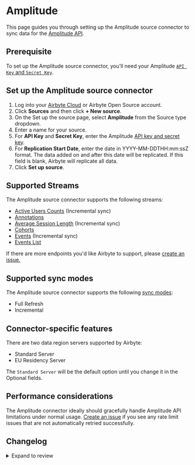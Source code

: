 # Amplitude

This page guides you through setting up the Amplitude source connector to sync data for the [Amplitude API](https://www.docs.developers.amplitude.com/analytics/apis/http-v2-api/).

## Prerequisite

To set up the Amplitude source connector, you'll need your Amplitude [`API Key` and `Secret Key`](https://help.amplitude.com/hc/en-us/articles/360058073772-Create-and-manage-organizations-and-projects#view-and-edit-your-project-information).

## Set up the Amplitude source connector

1. Log into your [Airbyte Cloud](https://cloud.airbyte.com/workspaces) or Airbyte Open Source account.
2. Click **Sources** and then click **+ New source**.
3. On the Set up the source page, select **Amplitude** from the Source type dropdown.
4. Enter a name for your source.
5. For **API Key** and **Secret Key**, enter the Amplitude [API key and secret key](https://help.amplitude.com/hc/en-us/articles/360058073772-Create-and-manage-organizations-and-projects#view-and-edit-your-project-information).
6. For **Replication Start Date**, enter the date in YYYY-MM-DDTHH:mm:ssZ format. The data added on and after this date will be replicated. If this field is blank, Airbyte will replicate all data.
7. Click **Set up source**.

## Supported Streams

The Amplitude source connector supports the following streams:

- [Active Users Counts](https://www.docs.developers.amplitude.com/analytics/apis/dashboard-rest-api/#get-active-and-new-user-counts) \(Incremental sync\)
- [Annotations](https://www.docs.developers.amplitude.com/analytics/apis/chart-annotations-api/#get-all-chart-annotations)
- [Average Session Length](https://www.docs.developers.amplitude.com/analytics/apis/dashboard-rest-api/#get-average-session-length) \(Incremental sync\)
- [Cohorts](https://www.docs.developers.amplitude.com/analytics/apis/behavioral-cohorts-api/#get-all-cohorts-response)
- [Events](https://www.docs.developers.amplitude.com/analytics/apis/export-api/#response-schema) \(Incremental sync\)
- [Events List](https://amplitude.com/docs/apis/analytics/dashboard-rest#get-events-list)

If there are more endpoints you'd like Airbyte to support, please [create an issue.](https://github.com/airbytehq/airbyte/issues/new/choose)

<!-- env:oss -->

## Supported sync modes

The Amplitude source connector supports the following [sync modes](https://docs.airbyte.com/cloud/core-concepts#connection-sync-modes):

- Full Refresh
- Incremental

## Connector-specific features

There are two data region servers supported by Airbyte:

- Standard Server
- EU Residency Server

The `Standard Server` will be the default option until you change it in the Optional fields.

## Performance considerations

The Amplitude connector ideally should gracefully handle Amplitude API limitations under normal usage. [Create an issue](https://github.com/airbytehq/airbyte/issues/new/choose) if you see any rate limit issues that are not automatically retried successfully.

## Changelog

<details>
  <summary>Expand to review</summary>

| Version    | Date       | Pull Request                                             | Subject                                                                                                                                                                |
|:-----------|:-----------| :------------------------------------------------------- |:-----------------------------------------------------------------------------------------------------------------------------------------------------------------------|
| 0.7.18 | 2025-06-28 | [62135](https://github.com/airbytehq/airbyte/pull/62135) | Update dependencies |
| 0.7.17 | 2025-06-21 | [61897](https://github.com/airbytehq/airbyte/pull/61897) | Update dependencies |
| 0.7.16 | 2025-06-15 | [60600](https://github.com/airbytehq/airbyte/pull/60600) | Update dependencies |
| 0.7.15 | 2025-05-23 | [60887](https://github.com/airbytehq/airbyte/pull/60887) | Fix cohorts extractor field_path |
| 0.7.14 | 2025-05-10 | [59808](https://github.com/airbytehq/airbyte/pull/59808) | Update dependencies |
| 0.7.13 | 2025-05-03 | [59369](https://github.com/airbytehq/airbyte/pull/59369) | Update dependencies |
| 0.7.12 | 2025-04-26 | [58709](https://github.com/airbytehq/airbyte/pull/58709) | Update dependencies |
| 0.7.11 | 2025-04-19 | [58264](https://github.com/airbytehq/airbyte/pull/58264) | Update dependencies |
| 0.7.10 | 2025-04-12 | [57605](https://github.com/airbytehq/airbyte/pull/57605) | Update dependencies |
| 0.7.9 | 2025-04-05 | [57173](https://github.com/airbytehq/airbyte/pull/57173) | Update dependencies |
| 0.7.8 | 2025-03-29 | [56591](https://github.com/airbytehq/airbyte/pull/56591) | Update dependencies |
| 0.7.7 | 2025-03-22 | [56132](https://github.com/airbytehq/airbyte/pull/56132) | Update dependencies |
| 0.7.6 | 2025-03-08 | [55359](https://github.com/airbytehq/airbyte/pull/55359) | Update dependencies |
| 0.7.5 | 2025-03-01 | [54883](https://github.com/airbytehq/airbyte/pull/54883) | Update dependencies |
| 0.7.4 | 2025-02-22 | [54247](https://github.com/airbytehq/airbyte/pull/54247) | Update dependencies |
| 0.7.3 | 2025-02-15 | [52939](https://github.com/airbytehq/airbyte/pull/52939) | Update dependencies |
| 0.7.2 | 2025-02-13 | [53655](https://github.com/airbytehq/airbyte/pull/53655) | Fix CDK breaking change |
| 0.7.1 | 2025-01-25 | [52213](https://github.com/airbytehq/airbyte/pull/52213) | Update dependencies |
| 0.7.0 | 2025-01-24 | [52144](https://github.com/airbytehq/airbyte/pull/52144) | Promoting release candidate 0.7.0-rc.1 to a main version. |
| 0.7.0-rc.1 | 2025-01-17 | [51601](https://github.com/airbytehq/airbyte/pull/51601) | Migrates to manifest-only                                                                                                                                              |
| 0.6.19     | 2025-01-18 | [51723](https://github.com/airbytehq/airbyte/pull/51723) | Update dependencies                                                                                                                                                    |
| 0.6.18     | 2025-01-11 | [51288](https://github.com/airbytehq/airbyte/pull/51288) | Update dependencies                                                                                                                                                    |
| 0.6.17     | 2025-01-04 | [50906](https://github.com/airbytehq/airbyte/pull/50906) | Update dependencies                                                                                                                                                    |
| 0.6.16     | 2024-12-28 | [50486](https://github.com/airbytehq/airbyte/pull/50486) | Update dependencies                                                                                                                                                    |
| 0.6.15     | 2024-12-21 | [50150](https://github.com/airbytehq/airbyte/pull/50150) | Update dependencies                                                                                                                                                    |
| 0.6.14     | 2024-12-14 | [49017](https://github.com/airbytehq/airbyte/pull/49017) | Starting with this version, the Docker image is now rootless. Please note that this and future versions will not be compatible with Airbyte versions earlier than 0.64 |
| 0.6.13     | 2024-10-29 | [47097](https://github.com/airbytehq/airbyte/pull/47097) | Update dependencies                                                                                                                                                    |
| 0.6.12     | 2024-10-12 | [46771](https://github.com/airbytehq/airbyte/pull/46771) | Update dependencies                                                                                                                                                    |
| 0.6.11     | 2024-10-11 | [46736](https://github.com/airbytehq/airbyte/pull/46736) | Added possibility to toggle groupping by `Country` for `Active Users` stream                                                                                           |
| 0.6.10     | 2024-10-05 | [46489](https://github.com/airbytehq/airbyte/pull/46489) | Update dependencies                                                                                                                                                    |
| 0.6.9      | 2024-09-28 | [46121](https://github.com/airbytehq/airbyte/pull/46121) | Update dependencies                                                                                                                                                    |
| 0.6.8      | 2024-09-21 | [45732](https://github.com/airbytehq/airbyte/pull/45732) | Update dependencies                                                                                                                                                    |
| 0.6.7      | 2024-09-14 | [45501](https://github.com/airbytehq/airbyte/pull/45501) | Update dependencies                                                                                                                                                    |
| 0.6.6      | 2024-09-07 | [45318](https://github.com/airbytehq/airbyte/pull/45318) | Update dependencies                                                                                                                                                    |
| 0.6.5      | 2024-08-31 | [45047](https://github.com/airbytehq/airbyte/pull/45047) | Update dependencies                                                                                                                                                    |
| 0.6.4      | 2024-08-24 | [44709](https://github.com/airbytehq/airbyte/pull/44709) | Update dependencies                                                                                                                                                    |
| 0.6.3      | 2024-08-17 | [44250](https://github.com/airbytehq/airbyte/pull/44250) | Update dependencies                                                                                                                                                    |
| 0.6.2      | 2024-08-12 | [43876](https://github.com/airbytehq/airbyte/pull/43876) | Update dependencies                                                                                                                                                    |
| 0.6.1      | 2024-08-10 | [43473](https://github.com/airbytehq/airbyte/pull/43473) | Update dependencies                                                                                                                                                    |
| 0.6.0      | 2024-08-08 | [43400](https://github.com/airbytehq/airbyte/pull/43400) | Add Events List Stream                                                                                                                                                 |
| 0.5.1      | 2024-08-03 | [43267](https://github.com/airbytehq/airbyte/pull/43267) | Update dependencies                                                                                                                                                    |
| 0.5.0      | 2024-08-01 | [42565](https://github.com/airbytehq/airbyte/pull/42565) | Migrate to CDK v4.0.2                                                                                                                                                  |
| 0.4.2      | 2024-07-27 | [42618](https://github.com/airbytehq/airbyte/pull/42618) | Update dependencies                                                                                                                                                    |
| 0.4.1      | 2024-07-20 | [42302](https://github.com/airbytehq/airbyte/pull/42302) | Update dependencies                                                                                                                                                    |
| 0.4.0      | 2024-07-17 | [42074](https://github.com/airbytehq/airbyte/pull/42074) | Migrate to CDK v1.8.0                                                                                                                                                  |
| 0.3.18     | 2024-07-13 | [41767](https://github.com/airbytehq/airbyte/pull/41767) | Update dependencies                                                                                                                                                    |
| 0.3.17     | 2024-07-10 | [41537](https://github.com/airbytehq/airbyte/pull/41537) | Update dependencies                                                                                                                                                    |
| 0.3.16     | 2024-07-09 | [41097](https://github.com/airbytehq/airbyte/pull/41097) | Update dependencies                                                                                                                                                    |
| 0.3.15     | 2024-07-06 | [40982](https://github.com/airbytehq/airbyte/pull/40982) | Update dependencies                                                                                                                                                    |
| 0.3.14     | 2024-06-25 | [40407](https://github.com/airbytehq/airbyte/pull/40407) | Update dependencies                                                                                                                                                    |
| 0.3.13     | 2024-06-22 | [40108](https://github.com/airbytehq/airbyte/pull/40108) | Update dependencies                                                                                                                                                    |
| 0.3.12     | 2024-06-06 | [39103](https://github.com/airbytehq/airbyte/pull/39103) | Use `CheckpointMixin` for state management                                                                                                                             |
| 0.3.11     | 2024-06-04 | [38988](https://github.com/airbytehq/airbyte/pull/38988) | [autopull] Upgrade base image to v1.2.1                                                                                                                                |
| 0.3.10     | 2024-04-19 | [36631](https://github.com/airbytehq/airbyte/pull/36631) | Updating to 0.80.0 CDK                                                                                                                                                 |
| 0.3.9      | 2024-04-12 | [36631](https://github.com/airbytehq/airbyte/pull/36631) | schema descriptions                                                                                                                                                    |
| 0.3.8      | 2024-03-12 | [35987](https://github.com/airbytehq/airbyte/pull/35987) | Unpin CDK version                                                                                                                                                      |
| 0.3.7      | 2024-02-12 | [35162](https://github.com/airbytehq/airbyte/pull/35162) | Manage dependencies with Poetry.                                                                                                                                       |
| 0.3.6      | 2023-10-23 | [31702](https://github.com/airbytehq/airbyte/pull/31702) | Base image migration: remove Dockerfile and use the python-connector-base image                                                                                        |
| 0.3.5      | 2023-09-28 | [30846](https://github.com/airbytehq/airbyte/pull/30846) | Add support of multiple cursor date formats                                                                                                                            |
| 0.3.4      | 2023-09-28 | [30831](https://github.com/airbytehq/airbyte/pull/30831) | Add user friendly error description on 403 error                                                                                                                       |
| 0.3.3      | 2023-09-21 | [30652](https://github.com/airbytehq/airbyte/pull/30652) | Update spec: declare `start_date` type as `date-time`                                                                                                                  |
| 0.3.2      | 2023-09-18 | [30525](https://github.com/airbytehq/airbyte/pull/30525) | Fix `KeyError` while getting `data_region` from config                                                                                                                 |
| 0.3.1      | 2023-09-15 | [30471](https://github.com/airbytehq/airbyte/pull/30471) | Fix `Event` stream: Use `start_time` instead of cursor in the case of more recent                                                                                      |
| 0.3.0      | 2023-09-13 | [30378](https://github.com/airbytehq/airbyte/pull/30378) | Switch to latest CDK version                                                                                                                                           |
| 0.2.4      | 2023-05-05 | [25842](https://github.com/airbytehq/airbyte/pull/25842) | added missing attrs in events schema, enabled default availability strategy                                                                                            |
| 0.2.3      | 2023-04-20 | [25317](https://github.com/airbytehq/airbyte/pull/25317) | Refactor Events Stream, use pre-YAML version based on Python CDK                                                                                                       |
| 0.2.2      | 2023-04-19 | [25315](https://github.com/airbytehq/airbyte/pull/25315) | Refactor to only fetch date_time_fields once per request                                                                                                               |
| 0.2.1      | 2023-02-03 | [25281](https://github.com/airbytehq/airbyte/pull/25281) | Reduce request_time_range to 4 hours                                                                                                                                   |
| 0.2.0      | 2023-02-03 | [22362](https://github.com/airbytehq/airbyte/pull/22362) | Migrate to YAML                                                                                                                                                        |
| 0.1.24     | 2023-03-28 | [21022](https://github.com/airbytehq/airbyte/pull/21022) | Enable event stream time interval selection                                                                                                                            |
| 0.1.23     | 2023-03-02 | [23087](https://github.com/airbytehq/airbyte/pull/23087) | Specified date formatting in specification                                                                                                                             |
| 0.1.22     | 2023-02-17 | [23192](https://github.com/airbytehq/airbyte/pull/23192) | Skip the stream if `start_date` is specified in the future.                                                                                                            |
| 0.1.21     | 2023-02-01 | [21888](https://github.com/airbytehq/airbyte/pull/21888) | Set `AvailabilityStrategy` for streams explicitly to `None`                                                                                                            |
| 0.1.20     | 2023-01-27 | [21957](https://github.com/airbytehq/airbyte/pull/21957) | Handle null values and empty strings in date-time fields                                                                                                               |
| 0.1.19     | 2022-12-09 | [19727](https://github.com/airbytehq/airbyte/pull/19727) | Remove `data_region` as required                                                                                                                                       |
| 0.1.18     | 2022-12-08 | [19727](https://github.com/airbytehq/airbyte/pull/19727) | Add parameter to select region                                                                                                                                         |
| 0.1.17     | 2022-10-31 | [18684](https://github.com/airbytehq/airbyte/pull/18684) | Add empty `series` validation for `AverageSessionLength` stream                                                                                                        |
| 0.1.16     | 2022-10-11 | [17854](https://github.com/airbytehq/airbyte/pull/17854) | Add empty `series` validation for `ActtiveUsers` steam                                                                                                                 |
| 0.1.15     | 2022-10-03 | [17320](https://github.com/airbytehq/airbyte/pull/17320) | Add validation `start_date` filed if it's in the future                                                                                                                |
| 0.1.14     | 2022-09-28 | [17326](https://github.com/airbytehq/airbyte/pull/17326) | Migrate to per-stream states.                                                                                                                                          |
| 0.1.13     | 2022-08-31 | [16185](https://github.com/airbytehq/airbyte/pull/16185) | Re-release on new `airbyte_cdk==0.1.81`                                                                                                                                |
| 0.1.12     | 2022-08-11 | [15506](https://github.com/airbytehq/airbyte/pull/15506) | Changed slice day window to 1, instead of 3 for Events stream                                                                                                          |
| 0.1.11     | 2022-07-21 | [14924](https://github.com/airbytehq/airbyte/pull/14924) | Remove `additionalProperties` field from spec                                                                                                                          |
| 0.1.10     | 2022-06-16 | [13846](https://github.com/airbytehq/airbyte/pull/13846) | Try-catch the BadZipFile error                                                                                                                                         |
| 0.1.9      | 2022-06-10 | [13638](https://github.com/airbytehq/airbyte/pull/13638) | Fixed an infinite loop when fetching Amplitude data                                                                                                                    |
| 0.1.8      | 2022-06-01 | [13373](https://github.com/airbytehq/airbyte/pull/13373) | Fixed the issue when JSON Validator produces errors on `date-time` check                                                                                               |
| 0.1.7      | 2022-05-21 | [13074](https://github.com/airbytehq/airbyte/pull/13074) | Removed time offset for `Events` stream, which caused a lot of duplicated records                                                                                      |
| 0.1.6      | 2022-04-30 | [12500](https://github.com/airbytehq/airbyte/pull/12500) | Improve input configuration copy                                                                                                                                       |
| 0.1.5      | 2022-04-28 | [12430](https://github.com/airbytehq/airbyte/pull/12430) | Added HTTP error descriptions and fixed `Events` stream fail caused by `404` HTTP Error                                                                                |
| 0.1.4      | 2021-12-23 | [8434](https://github.com/airbytehq/airbyte/pull/8434) | Update fields in source-connectors specifications                                                                                                                      |
| 0.1.3      | 2021-10-12 | [6375](https://github.com/airbytehq/airbyte/pull/6375) | Log Transient 404 Error in Events stream                                                                                                                               |
| 0.1.2      | 2021-09-21 | [6353](https://github.com/airbytehq/airbyte/pull/6353) | Correct output schemas on cohorts, events, active_users, and average_session_lengths streams                                                                           |
| 0.1.1      | 2021-06-09 | [3973](https://github.com/airbytehq/airbyte/pull/3973) | Add AIRBYTE_ENTRYPOINT for kubernetes support                                                                                                                          |
| 0.1.0      | 2021-06-08 | [3664](https://github.com/airbytehq/airbyte/pull/3664) | New Source: Amplitude                                                                                                                                                  |
| 0.1.0      | 2021-06-08 | [3664](https://github.com/airbytehq/airbyte/pull/3664) | New Source: Amplitude                                                                                                                                                  |

</details>

<!-- /env:oss -->
